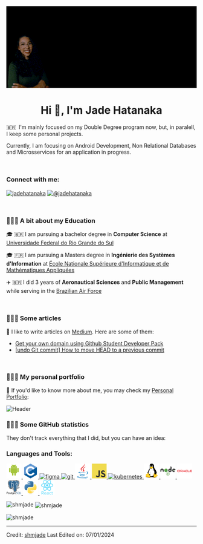 <img src="https://github.com/shmjade/shmjade/blob/main/header.gif" alt="Header"  width="1200"/>


<h1 align="center">Hi 👋, I'm Jade Hatanaka</h1>
🇧🇷 &nbsp;I'm mainly focused on my Double Degree program now, but, in paralell, I keep some personal projects.

Currently, I am focusing on Android Development, Non Relational Databases and Microsservices for an application in progress.

</br>

<h3 align="left">Connect with me:</h3>
<p align="left">
<a href="https://linkedin.com/in/jadehatanaka" target="blank"><img align="center" src="https://raw.githubusercontent.com/rahuldkjain/github-profile-readme-generator/master/src/images/icons/Social/linked-in-alt.svg" alt="jadehatanaka" height="30" width="40" /></a>
<a href="https://medium.com/@jadehatanaka" target="blank"><img align="center" src="https://raw.githubusercontent.com/rahuldkjain/github-profile-readme-generator/master/src/images/icons/Social/medium.svg" alt="@jadehatanaka" height="30" width="40" /></a>
</p>

</br>

<h3 align="left">👩🏽‍💻 A bit about my Education</h3>
🎓 🇧🇷 I am pursuing a bachelor degree in <b>Computer Science</b> at <u>Universidade Federal do Rio Grande do Sul</u>

🎓 🇫🇷 I am pursuing a Masters degree in <b>Ingénierie des Systèmes d'Information</b> at <u>École Nationale Supérieure d'Informatique et de Mathématiques Appliquées</u>

✈️ 🇧🇷 I did 3 years of <b>Aeronautical Sciences</b> and <b>Public Management</b> while serving in the <u>Brazilian Air Force</u>

</br>


<h3 align="left">👩🏽‍💻 Some articles</h3>

📝 I like to write articles on [Medium](https://medium.com/@jadehatanaka). Here are some of them:
- [Get your own domain using Github Student Developer Pack](https://medium.com/@jadehatanaka/get-your-own-domain-using-github-student-developer-pack-c1b463a32b4e)
- [[undo Git commit] How to move HEAD to a previous commit](https://medium.com/@jadehatanaka/undo-git-commit-how-to-move-head-to-a-previous-commit-a1ebeb8a6757)

</br>

<h3 align="left">👩🏽‍💻 My personal portfolio</h3>

📝 If you'd like to know more about me, you may check my [Personal Portfolio](https://medium.com/@jadehatanaka): 

<img src="https://github.com/shmjade/shmjade/blob/main/portfolio.gif" alt="Header"  width="600" align="center"/>


</br>

<h3 align="left">👩🏽‍💻 Some GitHub statistics</h3>
They don't track everything that I did, but you can have an idea:
</br>

<h3 align="left">Languages and Tools:</h3>
<p align="left"> <a href="https://developer.android.com" target="_blank" rel="noreferrer"> <img src="https://raw.githubusercontent.com/devicons/devicon/master/icons/android/android-original-wordmark.svg" alt="android" width="40" height="40"/> </a> <a href="https://www.cprogramming.com/" target="_blank" rel="noreferrer"> <img src="https://raw.githubusercontent.com/devicons/devicon/master/icons/c/c-original.svg" alt="c" width="40" height="40"/> </a> <a href="https://www.figma.com/" target="_blank" rel="noreferrer"> <img src="https://www.vectorlogo.zone/logos/figma/figma-icon.svg" alt="figma" width="40" height="40"/> </a> <a href="https://git-scm.com/" target="_blank" rel="noreferrer"> <img src="https://www.vectorlogo.zone/logos/git-scm/git-scm-icon.svg" alt="git" width="40" height="40"/> </a> <a href="https://www.java.com" target="_blank" rel="noreferrer"> <img src="https://raw.githubusercontent.com/devicons/devicon/master/icons/java/java-original.svg" alt="java" width="40" height="40"/> </a> <a href="https://developer.mozilla.org/en-US/docs/Web/JavaScript" target="_blank" rel="noreferrer"> <img src="https://raw.githubusercontent.com/devicons/devicon/master/icons/javascript/javascript-original.svg" alt="javascript" width="40" height="40"/> </a> <a href="https://kubernetes.io" target="_blank" rel="noreferrer"> <img src="https://www.vectorlogo.zone/logos/kubernetes/kubernetes-icon.svg" alt="kubernetes" width="40" height="40"/> </a> <a href="https://www.linux.org/" target="_blank" rel="noreferrer"> <img src="https://raw.githubusercontent.com/devicons/devicon/master/icons/linux/linux-original.svg" alt="linux" width="40" height="40"/> </a> <a href="https://nodejs.org" target="_blank" rel="noreferrer"> <img src="https://raw.githubusercontent.com/devicons/devicon/master/icons/nodejs/nodejs-original-wordmark.svg" alt="nodejs" width="40" height="40"/> </a> <a href="https://www.oracle.com/" target="_blank" rel="noreferrer"> <img src="https://raw.githubusercontent.com/devicons/devicon/master/icons/oracle/oracle-original.svg" alt="oracle" width="40" height="40"/> </a> <a href="https://www.postgresql.org" target="_blank" rel="noreferrer"> <img src="https://raw.githubusercontent.com/devicons/devicon/master/icons/postgresql/postgresql-original-wordmark.svg" alt="postgresql" width="40" height="40"/> </a> <a href="https://www.python.org" target="_blank" rel="noreferrer"> <img src="https://raw.githubusercontent.com/devicons/devicon/master/icons/python/python-original.svg" alt="python" width="40" height="40"/> </a> <a href="https://reactjs.org/" target="_blank" rel="noreferrer"> <img src="https://raw.githubusercontent.com/devicons/devicon/master/icons/react/react-original-wordmark.svg" alt="react" width="40" height="40"/> </a> </p>

<p><img align="left" src="https://github-readme-stats.vercel.app/api/top-langs?username=shmjade&show_icons=true&locale=en&layout=compact" alt="shmjade" /></p>

<p>&nbsp;<img align="center" src="https://github-readme-stats.vercel.app/api?username=shmjade&show_icons=true&locale=en" alt="shmjade" /></p>

<p><img align="center" src="https://github-readme-streak-stats.herokuapp.com/?user=shmjade&" alt="shmjade" /></p>

------

Credit: [shmjade](https://github.com/shmjade)
Last Edited on: 07/01/2024
